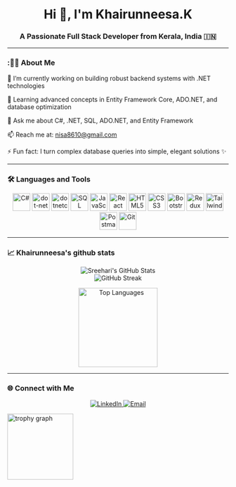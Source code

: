 <h1 align="center">Hi 👋, I'm  Khairunneesa.K </h1>
<h3 align="center">A Passionate Full Stack Developer from Kerala, India 🇮🇳</h3>

---

### :👩‍💻 About Me

🔭 I’m currently working on building robust backend systems with .NET technologies

🌱 Learning advanced concepts in Entity Framework Core, ADO.NET, and database optimization

💬 Ask me about C#, .NET, SQL, ADO.NET, and Entity Framework

📫 Reach me at: nisa8610@gmail.com 

⚡ Fun fact: I turn complex database queries into simple, elegant solutions ✨



---

### 🛠 Languages and Tools

<p align="center">
  <img src="https://cdn.jsdelivr.net/gh/devicons/devicon/icons/csharp/csharp-original.svg" alt="C#" width="40" height="40"/>

  <img src="https://cdn.jsdelivr.net/gh/devicons/devicon/icons/dot-net/dot-net-plain-wordmark.svg" height="40" alt="dot-net logo"  />
   <img src="https://cdn.jsdelivr.net/gh/devicons/devicon/icons/dotnetcore/dotnetcore-original.svg" height="40" alt="dotnetcore logo"  />


  <img src="https://cdn.jsdelivr.net/gh/devicons/devicon/icons/microsoftsqlserver/microsoftsqlserver-plain.svg" alt="SQL Server" width="40" height="40"/>
<!--   <img src="https://learn.microsoft.com/en-us/media/logos/logo-ms-social.png" alt="Entity Framework & ADO.NET (MS Tech Logo)" width="40" height="40"/> -->
  <img src="https://cdn.jsdelivr.net/gh/devicons/devicon/icons/javascript/javascript-original.svg" alt="JavaScript" width="40" height="40"/>
  <img src="https://cdn.jsdelivr.net/gh/devicons/devicon/icons/react/react-original-wordmark.svg" alt="React" width="40" height="40"/>
  <img src="https://cdn.jsdelivr.net/gh/devicons/devicon/icons/html5/html5-original-wordmark.svg" alt="HTML5" width="40" height="40"/>
  <img src="https://cdn.jsdelivr.net/gh/devicons/devicon/icons/css3/css3-original-wordmark.svg" alt="CSS3" width="40" height="40"/>
  <img src="https://cdn.jsdelivr.net/gh/devicons/devicon/icons/bootstrap/bootstrap-original-wordmark.svg" alt="Bootstrap" width="40" height="40"/>
  <img src="https://cdn.jsdelivr.net/gh/devicons/devicon/icons/redux/redux-original.svg" alt="Redux" width="40" height="40"/>
  <img src="https://www.vectorlogo.zone/logos/tailwindcss/tailwindcss-icon.svg" alt="TailwindCSS" width="40" height="40"/>
  <img src="https://www.vectorlogo.zone/logos/getpostman/getpostman-icon.svg" alt="Postman" width="40" height="40"/>
  <img src="https://www.vectorlogo.zone/logos/git-scm/git-scm-icon.svg" alt="Git" width="40" height="40"/>
</p>


---

### 📈 Khairunneesa's github stats

<p align="center">
  <img src="https://github-readme-stats.vercel.app/api?username=khairunneesa&show_icons=true&theme=tokyonight&title_color=58a6ff&hide_title=false&count_private=true&custom_title=khairunneesa's%20github%20stats" alt="Sreehari's GitHub Stats" />
  <br/>
  <img src="https://github-readme-streak-stats.herokuapp.com/?user=khairunneesa&theme=tokyonight" alt="GitHub Streak" />
  <br/>
<p align="center">
  <img src="https://github-readme-stats.vercel.app/api/top-langs/?username=khairunneesa&layout=compact&langs_count=4&theme=gruvbox&hide_border=false&hide=python,java,c,c++" height="180" alt="Top Languages" />
</p>




---

### 🌐 Connect with Me

<p align="center">
  <a href="https://www.linkedin.com/in/khairunneesa-k/" target="_blank">
    <img src="https://img.shields.io/badge/LinkedIn-blue?logo=linkedin&logoColor=white&style=for-the-badge" alt="LinkedIn" />
  </a>
  <a href="nisa8610@gmail.com">
    <img src="https://img.shields.io/badge/Email-D14836?logo=gmail&logoColor=white&style=for-the-badge" alt="Email" />
  </a>
</p>


  
  <img src="https://github-profile-trophy.vercel.app?username=vigneshvijayan103&theme=discord&column=-1&row=1&margin-w=8&margin-h=8&no-bg=false&no-frame=false&order=4" height="150" alt="trophy graph"  />
</div>






